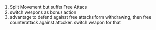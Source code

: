 1. Split Movement but suffer Free Attacs
2. switch weapons as bonus action
3. advantage to defend against free attacks form withdrawing, then free counterattack against attacker. switch weapon for that